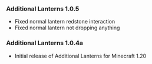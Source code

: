 ### Additional Lanterns 1.0.5
- Fixed normal lantern redstone interaction
- Fixed normal lantern not dropping anything

### Additional Lanterns 1.0.4a
- Initial release of Additional Lanterns for Minecraft 1.20
